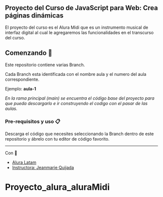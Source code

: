 ## Proyecto del Curso de JavaScript para Web: Crea páginas dinámicas

El proyecto del curso es el Alura Midi que es un instrumento musical de interfaz digital al cual le agregaremos las funcionalidades en el transcurso del curso. 

 
## Comenzando 🚀

Este repositorio contiene varias Branch. 

Cada Branch esta identificada con el nombre aula y el numero del aula correspondiente. 

Ejemplo:  **aula-1**

*En la rama principal (main) se encuentra el código base del proyecto para que pueda descargarlo e ir construyendo el codigo con el pasar de las aulas.*

### Pre-requisitos y uso 📋

Descarga el código que necesites seleccionando la Branch dentro de este repositorio y ábrelo con tu editor de código favorito. 


---
 Con :blue_heart: 
- [Alura Latam](https://www.aluracursos.com/) 
- [Instructora: Jeanmarie Quijada](https://github.com/JeanmarieAluraLatam) 



# Proyecto_alura_aluraMidi

